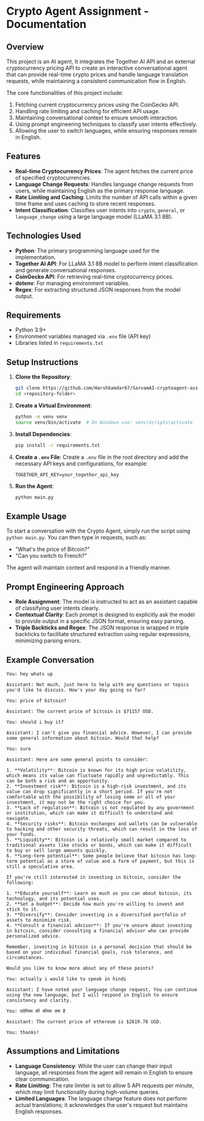 # Crypto Agent Assignment - Documentation

## Overview

This project is an AI agent, It integrates the Together AI API and an external cryptocurrency pricing API to create an interactive conversational agent that can provide real-time crypto prices and handle language translation requests, while maintaining a consistent communication flow in English.

The core functionalities of this project include:

1. Fetching current cryptocurrency prices using the CoinGecko API.
2. Handling rate limiting and caching for efficient API usage.
3. Maintaining conversational context to ensure smooth interaction.
4. Using prompt engineering techniques to classify user intents effectively.
5. Allowing the user to switch languages, while ensuring responses remain in English.

## Features

- **Real-time Cryptocurrency Prices**: The agent fetches the current price of specified cryptocurrencies.
- **Language Change Requests**: Handles language change requests from users, while maintaining English as the primary response language.
- **Rate Limiting and Caching**: Limits the number of API calls within a given time frame and uses caching to store recent responses.
- **Intent Classification**: Classifies user intents into `crypto`, `general`, or `language_change` using a large language model (LLaMA 3.1 8B).

## Technologies Used

- **Python**: The primary programming language used for the implementation.
- **Together AI API**: For LLaMA 3.1 8B model to perform intent classification and generate conversational responses.
- **CoinGecko API**: For retrieving real-time cryptocurrency prices.
- **dotenv**: For managing environment variables.
- **Regex**: For extracting structured JSON responses from the model output.

## Requirements

- Python 3.9+
- Environment variables managed via `.env` file (API key)
- Libraries listed in `requirements.txt`

## Setup Instructions

1. **Clone the Repository**:

   ```sh
   git clone https://github.com/Harshkamdar67/SarvamAI-cryptoagent-assignment.git
   cd <repository-folder>
   ```
2. **Create a Virtual Environment**:

   ```sh
   python -m venv venv
   source venv/bin/activate  # On Windows use: venv\Scripts\activate
   ```
3. **Install Dependencies**:

   ```sh
   pip install -r requirements.txt
   ```
4. **Create a ****************`.env`**************** File**: Create a `.env` file in the root directory and add the necessary API keys and configurations, for example:

   ```env
   TOGETHER_API_KEY=your_together_api_key
   ```
5. **Run the Agent**:

   ```sh
   python main.py
   ```

## Example Usage

To start a conversation with the Crypto Agent, simply run the script using `python main.py`. You can then type in requests, such as:

- "What's the price of Bitcoin?"
- "Can you switch to French?"

The agent will maintain context and respond in a friendly manner.

## Prompt Engineering Approach

- **Role Assignment**: The model is instructed to act as an assistant capable of classifying user intents clearly.
- **Contextual Clarity**: Each prompt is designed to explicitly ask the model to provide output in a specific JSON format, ensuring easy parsing.
- **Triple Backticks and Regex**: The JSON response is wrapped in triple backticks to facilitate structured extraction using regular expressions, minimizing parsing errors.

## Example Conversation

```
You: hey whats up

Assistant: Not much, just here to help with any questions or topics you'd like to discuss. How's your day going so far?

You: price of bitcoin?

Assistant: The current price of bitcoin is $71157 USD.

You: should i buy it?

Assistant: I can't give you financial advice. However, I can provide some general information about bitcoin. Would that help?

You: sure

Assistant: Here are some general points to consider:

1. **Volatility**: Bitcoin is known for its high price volatility, which means its value can fluctuate rapidly and unpredictably. This can be both a risk and an opportunity.
2. **Investment risk**: Bitcoin is a high-risk investment, and its value can drop significantly in a short period. If you're not comfortable with the possibility of losing some or all of your investment, it may not be the right choice for you.
3. **Lack of regulation**: Bitcoin is not regulated by any government or institution, which can make it difficult to understand and navigate.
4. **Security risks**: Bitcoin exchanges and wallets can be vulnerable to hacking and other security threats, which can result in the loss of your funds.
5. **Liquidity**: Bitcoin is a relatively small market compared to traditional assets like stocks or bonds, which can make it difficult to buy or sell large amounts quickly.
6. **Long-term potential**: Some people believe that bitcoin has long-term potential as a store of value and a form of payment, but this is still a speculative area.

If you're still interested in investing in bitcoin, consider the following:

1. **Educate yourself**: Learn as much as you can about bitcoin, its technology, and its potential uses.
2. **Set a budget**: Decide how much you're willing to invest and stick to it.
3. **Diversify**: Consider investing in a diversified portfolio of assets to minimize risk.
4. **Consult a financial advisor**: If you're unsure about investing in bitcoin, consider consulting a financial advisor who can provide personalized advice.

Remember, investing in bitcoin is a personal decision that should be based on your individual financial goals, risk tolerance, and circumstances.

Would you like to know more about any of these points?

You: actually i would like to speak in hindi

Assistant: I have noted your language change request. You can continue using the new language, but I will respond in English to ensure consistency and clarity.

You: एथेरियम की कीमत क्या है

Assistant: The current price of ethereum is $2619.78 USD.

You: thanks!

```

## Assumptions and Limitations

- **Language Consistency**: While the user can change their input language, all responses from the agent will remain in English to ensure clear communication.
- **Rate Limiting**: The rate limiter is set to allow 5 API requests per minute, which may limit functionality during high-volume queries.
- **Limited Languages**: The language change feature does not perform actual translations; it acknowledges the user's request but maintains English responses.
